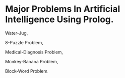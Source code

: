 # Major Problems In Artificial Intelligence Using Prolog.

Water-Jug,

8-Puzzle Problem,

Medical-Diagnosis Problem,

Monkey-Banana Problem,

Block-Word Problem.
